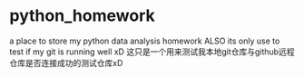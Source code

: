 # python_homework
a place to store my python data analysis homework ALSO its only use to test if my git is running well xD
这只是一个用来测试我本地git仓库与github远程仓库是否连接成功的测试仓库xD

